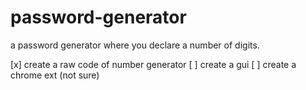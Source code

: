 # password-generator
a password generator where you declare a number of digits.

[x] create a raw code of number generator
[ ] create a gui
[ ] create a chrome ext (not sure)
